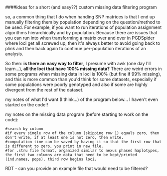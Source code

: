 ####ideas for a short (and easy??) custom missing data filtering program

so, a common thing that I do when handing SNP matrices is that I end up manually filtering them by population depending on the question/method to be used. For example, if you want to run iterations of population assignment algorithms hierarchically and by population. Because there are issues that you can run into when transforming a matrix over and over in PGDSpider where loci get all screwed up, then it's always better to avoid going back to plink and then back again to continue per-population iterations of an analysis. 

So then: **is there an easy way to filter**, I presume with awk (one day I'll learn...), **all the loci that have 100% missing data?** There are weird errors in some programs when missing data in loci is 100% (but fine if 99% missing), and this is more common than you'd think for some datasets, especially if some populations were poorly genotyped and also if some are highly divergent from the rest of the dataset. 

my notes of what I'd want (I think...) of the program  below... I haven't even started on the code!! 





my notes on the missing data program (before starting to work on the code):
	
	#search by column
	#if every single row of the column (skipping row 1) equals zero, then don't write, if at least one is not zero, then write. 
	#computation time can be saved by having it so that the first row that is different to zero, you print in new file.
	#for .stru file format, organized similar to nexus phased haplotypes, the first two columns are data that need to be kept/printed (ind.names, pops), third row begins loci.


RDT - can you provide an example file that would need to be filtered?



 
